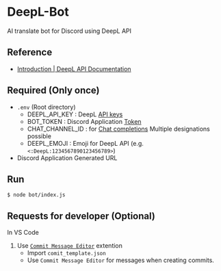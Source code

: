 # DeepL-Bot

AI translate bot for Discord using DeepL API

## Reference

- [Introduction | DeepL API Documentation](https://developers.deepl.com/docs)

## Required (Only once)

- `.env` (Root directory)
  - DEEPL_API_KEY : DeepL [API keys](https://www.deepl.com/ja/your-account/keys)
  - BOT_TOKEN : Discord Application [Token](https://discord.com/developers/applications)
  - CHAT_CHANNEL_ID : for [Chat completions](https://platform.openai.com/docs/guides/chat/introduction)
    Multiple designations possible
  - DEEPL_EMOJI : Emoji for DeepL API (e.g. `<:DeepL:1234567890123456789>`)
- Discord Application Generated URL

## Run

```shell-session
$ node bot/index.js
```

## Requests for developer (Optional)

In VS Code

1. Use [`Commit Message Editor`](https://marketplace.visualstudio.com/items?itemName=adam-bender.commit-message-editor) extention
   - Import `comit_template.json`
   - Use `Commit Message Editor` for messages when creating commits.
